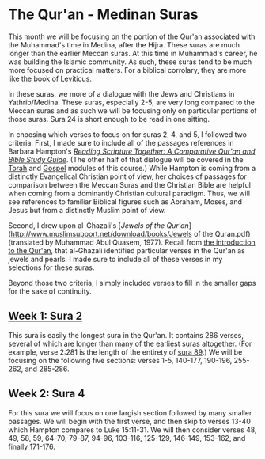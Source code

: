 # The Qur'an - Medinan Suras

This month we will be focusing on the portion of the Qur'an associated with the Muhammad's time in Medina, after the Hijra. These suras are much longer than the earlier Meccan suras. At this time in Muhammad's career, he was building the Islamic community. As such, these suras tend to be much more focused on practical matters. For a biblical corrolary, they are more like the book of Leviticus.

In these suras, we more of a dialogue with the Jews and Christians in Yathrib/Medina. These suras, especially 2-5, are very long compared to the Meccan suras and as such we will be focusing only on particular portions of those suras. Sura 24 is short enough to be read in one sitting.

In choosing which verses to focus on for suras 2, 4, and 5, I followed two criteria: First, I made sure to include all of the passages references in Barbara Hampton's [_Reading Scripture Together: A Comparative Qur'an and Bible Study Guide_](https://muslimandchristiandialogue.files.wordpress.com/2015/02/reading_scripture_together_preview.pdf). \(The other half of that dialogue will be covered in the [Torah](/torah.md) and [Gospel](/gospels-.md) modules of this course.\) While Hampton is coming from a distinctly Evangelical Christian point of view, her choices of passages for comparison between the Meccan Suras and the Christian Bible are helpful when coming from a dominantly Christian cultural paradigm. Thus, we will see references to familiar Biblical figures such as Abraham, Moses, and Jesus but from a distinctly Muslim point of view.

Second, I drew upon al-Ghazali's [_Jewels of the Qur'an_](http://www.muslimsupport.net/download/books/Jewels of the Quran.pdf) \(translated by Muhammad Abul Quasem, 1977\).  Recall from [the introduction to the Qur'an](/quran/README.md), that al-Ghazali identified particular verses in the Qur'an as jewels and pearls. I made sure to include all of these verses in my selections for these suras.

Beyond those two criteria, I simply included verses to fill in the smaller gaps for the sake of continuity.

## [Week 1: Sura 2](/quran/week-1-sura-2.md)

This sura is easily the longest sura in the Qur'an. It contains 286 verses, several of which are longer than many of the earliest suras altogether. \(For example, verse 2:281 is the length of the entirety of [sura 89](/quran/sura-1.md).\) We will be focusing on the following five sections: verses 1-5, 140-177, 190-196, 255-262, and 285-286.

## Week 2: Sura 4

For this sura we will focus on one largish section followed by many smaller passages. We will begin with the first verse, and then skip to verses 13-40 which Hampton compares to Luke 15:11-31. We will then consider verses 48, 49, 58, 59, 64-70, 79-87, 94-96, 103-116, 125-129, 146-149, 153-162, and finally 171-176.





